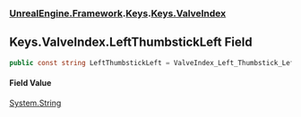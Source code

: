 ### [UnrealEngine.Framework](./UnrealEngine-Framework.md 'UnrealEngine.Framework').[Keys](./Keys.md 'UnrealEngine.Framework.Keys').[Keys.ValveIndex](./Keys-ValveIndex.md 'UnrealEngine.Framework.Keys.ValveIndex')
## Keys.ValveIndex.LeftThumbstickLeft Field
  
```csharp
public const string LeftThumbstickLeft = ValveIndex_Left_Thumbstick_Left;
```
#### Field Value
[System.String](https://docs.microsoft.com/en-us/dotnet/api/System.String 'System.String')  
